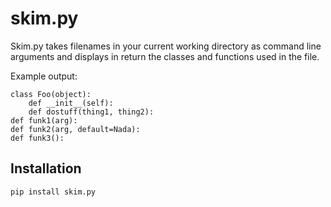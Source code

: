 # skim.py

 Skim.py takes filenames in your current working directory as command line arguments and displays in return the classes and functions used in the file. 

Example output:

    class Foo(object):
        def __init__(self):
        def dostuff(thing1, thing2):
    def funk1(arg):
    def funk2(arg, default=Nada):
    def funk3():

## Installation

`pip install skim.py` 